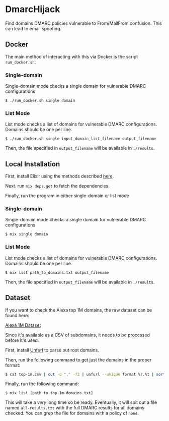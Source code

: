 # DmarcHijack

Find domains DMARC policies vulnerable to From/MailFrom confusion. This can lead to email spoofing.

## Docker

The main method of interacting with this via Docker is the script `run_docker.sh`:

### Single-domain
Single-domain mode checks a single domain for vulnerable DMARC configurations

```
$ ./run_docker.sh single domain
```

### List Mode
List mode checks a list of domains for vulnerable DMARC configurations. Domains should be one per line.

```
$ ./run_docker.sh single input_domain_list_filename output_filename
```

Then, the file specified in `output_filename` will be available in `./results`.

## Local Installation

First, install Elixir using the methods described [here](https://elixir-lang.org/install.html). 

Next. run `mix deps.get` to fetch the dependencies.

Finally, run the program in either single-domain or list mode

### Single-domain
Single-domain mode checks a single domain for vulnerable DMARC configurations

```
$ mix single domain
```

### List Mode
List mode checks a list of domains for vulnerable DMARC configurations. Domains should be one per line.

```
$ mix list path_to_domains.txt output_filename
```

Then, the file specified in `output_filename` will be available in `./results`.

## Dataset

If you want to check the Alexa top 1M domains, the raw dataset can be found here:

[Alexa 1M Dataset](http://s3.amazonaws.com/alexa-static/top-1m.csv.zip)

Since it's available as a CSV of subdomains, it needs to be processed before it's used.

First, install [Unfurl](https://github.com/tomnomnom/unfurl) to parse out root domains.

Then, run the following command to get just the domains in the proper format:

```bash
$ cat top-1m.csv | cut -d "," -f2 | unfurl --unique format %r.%t | sort -u > top-1m-domains.txt
```

Finally, run the following command:

```
$ mix list [path_to_top-1m-domains.txt]
```

This will take a _very_ long time so be ready. Eventually, it will spit out a file named `all-results.txt` with the full DMARC results for all domains checked. You can grep the file for domains with a policy of `none`.



